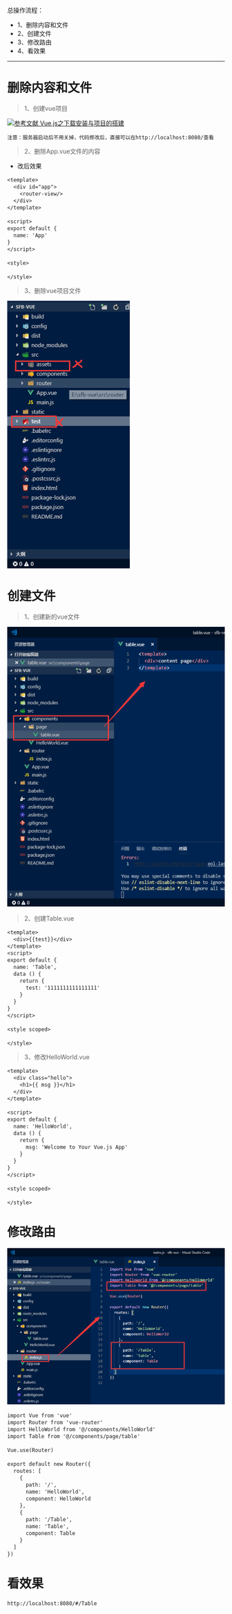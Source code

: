总操作流程：
- 1、删除内容和文件
- 2、创建文件
- 3、修改路由
- 4、看效果

***

# 删除内容和文件

> 1、创建vue项目

[![](https://img.shields.io/badge/参考文献-Vue.js之下载安装与项目的搭建-yellow.svg "参考文献 Vue.js之下载安装与项目的搭建")](https://github.com/OurNotes/CCN/blob/master/2.%E5%89%8D%E7%AB%AF/3.vue/2.vue.js%E4%B9%8B%E5%AD%A6%E4%B9%A0/1-Vue.js%E4%B9%8B%E4%B8%8B%E8%BD%BD%E5%AE%89%E8%A3%85%E4%B8%8E%E9%A1%B9%E7%9B%AE%E7%9A%84%E6%90%AD%E5%BB%BA.md)

`注意：服务器启动后不用关掉，代码修改后，直接可以在http://localhost:8080/查看`

> 2、删除App.vue文件的内容

- 改后效果
```
<template>
  <div id="app">
    <router-view/>
  </div>
</template>

<script>
export default {
  name: 'App'
}
</script>

<style>

</style>

```

> 3、删除vue项目文件

![](image/3-1.png)


# 创建文件

> 1、创建新的vue文件

![](image/3-2.png)

> 2、创建Table.vue
```
<template>
  <div>{{test}}</div>
</template>
<script>
export default {
  name: 'Table',
  data () {
    return {
      test: '1111111111111111'
    }
  }
}
</script>

<style scoped>

</style>
```

> 3、修改HelloWorld.vue
```
<template>
  <div class="hello">
    <h1>{{ msg }}</h1>
  </div>
</template>

<script>
export default {
  name: 'HelloWorld',
  data () {
    return {
      msg: 'Welcome to Your Vue.js App'
    }
  }
}
</script>

<style scoped>

</style>

```

# 修改路由

![](image/3-3.png)

```
import Vue from 'vue'
import Router from 'vue-router'
import HelloWorld from '@/components/HelloWorld'
import Table from '@/components/page/table'

Vue.use(Router)

export default new Router({
  routes: [
    {
      path: '/',
      name: 'HelloWorld',
      component: HelloWorld
    },
    {
      path: '/Table',
      name: 'Table',
      component: Table
    }
  ]
})
```

# 看效果

```
http://localhost:8080/#/Table
```



